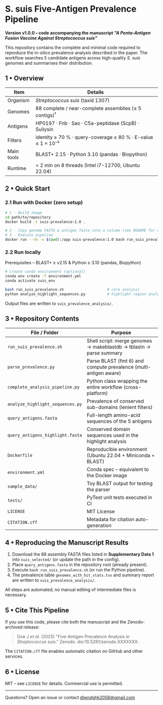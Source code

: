 # S. suis Five-Antigen Prevalence Pipeline  
**Version v1.0.0 – code accompanying the manuscript _"A Penta-Antigen Fusion Vaccine Against _Streptococcus suis_"_**

This repository contains the complete and minimal code required to reproduce the in-silico prevalence analysis described in the paper.  The workflow searches 5 candidate antigens across high-quality _S. suis_ genomes and summarises their distribution.

## 1 ▪ Overview
|Item|Details|
|---|---|
|Organism|*Streptococcus suis* (taxid 1307)|
|Genomes|88 complete / near-complete assemblies (≤ 5 contigs)<sup>†</sup>|
|Antigens|HP0197 · Fnb · Sao · C5a-peptidase (ScpB) · Suilysin|
|Filters|identity ≥ 70 % · query-coverage ≥ 80 % · E-value ≤ 1 × 10⁻⁵|
|Main tools|BLAST+ 2.15 · Python 3.10 (pandas · Biopython) |
|Runtime|< 2 min on 8 threads (Intel i7-12700, Ubuntu 22.04)|


## 2 ▪ Quick Start
### 2.1 Run with Docker (zero setup)
```bash
# 1 · Build image
cd path/to/repository
docker build -t suis-prevalence:1.0 .

# 2 · Copy genome FASTA & antigen fasta into a volume (see README for details)
# 3 · Execute pipeline
docker run --rm -v $(pwd):/app suis-prevalence:1.0 bash run_suis_prevalence.sh
```

### 2.2 Run locally
Prerequisites – BLAST+ ≥ v2.15 & Python ≥ 3.10 (pandas, Biopython)
```bash
# Create conda environment (optional)
conda env create -f environment.yml
conda activate suis_env

bash run_suis_prevalence.sh                    # core analysis
python analyze_highlight_sequences.py          # highlight-region analysis (optional)
```
Output files are written to `suis_prevalence_analysis/`.

## 3 ▪ Repository Contents
|File / Folder|Purpose|
|-------------|-------|
|`run_suis_prevalence.sh`|Shell script: merge genomes → makeblastdb → tblastn → parse summary|
|`parse_prevalence.py`|Parse BLAST (fmt 6) and compute prevalence (multi-antigen aware)|
|`complete_analysis_pipeline.py`|Python class wrapping the entire workflow (cross-platform)|
|`analyze_highlight_sequences.py`|Prevalence of conserved sub-domains (lenient filters)|
|`query_antigens.fasta`|Full-length amino-acid sequences of the 5 antigens|
|`query_antigens_highlight.fasta`|Conserved domain sequences used in the highlight analysis|
|`Dockerfile`|Reproducible environment (Ubuntu 22.04 + Miniconda + BLAST)|
|`environment.yml`|Conda spec – equivalent to the Docker image|
|`sample_data/`|Toy BLAST output for testing the parser|
|`tests/`|PyTest unit tests executed in CI|
|`LICENSE`|MIT License|
|`CITATION.cff`|Metadata for citation auto-generation|

## 4 ▪ Reproducing the Manuscript Results
1. Download the 88 assembly FASTA files listed in **Supplementary Data 1** into `suis_selected/` (or update the path in the config).
2. Place `query_antigens.fasta` in the repository root (already present).
3. Execute `bash run_suis_prevalence.sh` (or run the Python pipeline).
4. The prevalence table `genomes_with_hit_stats.tsv` and summary report are written to `suis_prevalence_analysis/`.

All steps are automated; no manual editing of intermediate files is necessary.

## 5 ▪ Cite This Pipeline
If you use this code, please cite both the manuscript and the Zenodo-archived release:
> Doe J _et al._ (2025) "Five-Antigen Prevalence Analysis in _Streptococcus suis_." Zenodo. doi:10.5281/zenodo.XXXXXXX.

The `CITATION.cff` file enables automatic citation on GitHub and other services.

## 6 ▪ License
MIT – see `LICENSE` for details. Commercial use is permitted.

---
Questions? Open an issue or contact dlwndghk2056@gmail.com

